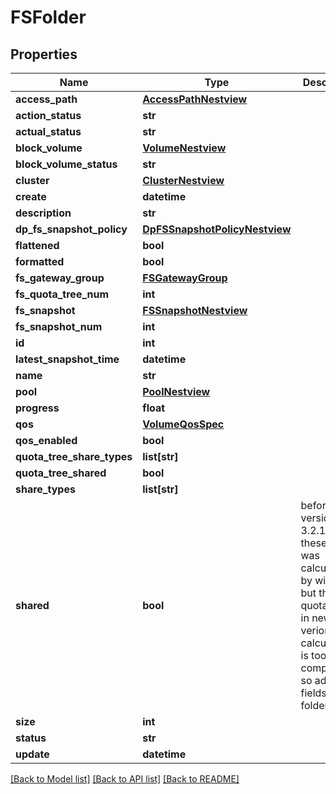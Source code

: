 # FSFolder

## Properties
Name | Type | Description | Notes
------------ | ------------- | ------------- | -------------
**access_path** | [**AccessPathNestview**](AccessPathNestview.md) |  | [optional] 
**action_status** | **str** |  | [optional] 
**actual_status** | **str** |  | [optional] 
**block_volume** | [**VolumeNestview**](VolumeNestview.md) |  | [optional] 
**block_volume_status** | **str** |  | [optional] 
**cluster** | [**ClusterNestview**](ClusterNestview.md) |  | [optional] 
**create** | **datetime** |  | [optional] 
**description** | **str** |  | [optional] 
**dp_fs_snapshot_policy** | [**DpFSSnapshotPolicyNestview**](DpFSSnapshotPolicyNestview.md) |  | [optional] 
**flattened** | **bool** |  | [optional] 
**formatted** | **bool** |  | [optional] 
**fs_gateway_group** | [**FSGatewayGroup**](FSGatewayGroup.md) |  | [optional] 
**fs_quota_tree_num** | **int** |  | [optional] 
**fs_snapshot** | [**FSSnapshotNestview**](FSSnapshotNestview.md) |  | [optional] 
**fs_snapshot_num** | **int** |  | [optional] 
**id** | **int** |  | [optional] 
**latest_snapshot_time** | **datetime** |  | [optional] 
**name** | **str** |  | [optional] 
**pool** | [**PoolNestview**](PoolNestview.md) |  | [optional] 
**progress** | **float** |  | [optional] 
**qos** | [**VolumeQosSpec**](VolumeQosSpec.md) |  | [optional] 
**qos_enabled** | **bool** |  | [optional] 
**quota_tree_share_types** | **list[str]** |  | [optional] 
**quota_tree_shared** | **bool** |  | [optional] 
**share_types** | **list[str]** |  | [optional] 
**shared** | **bool** | before version 3.2.14, these fields was calculated by wizard, but there is quota trees in new verion, calculations is too complicated, so add the fields to folder struct | [optional] 
**size** | **int** |  | [optional] 
**status** | **str** |  | [optional] 
**update** | **datetime** |  | [optional] 

[[Back to Model list]](../README.md#documentation-for-models) [[Back to API list]](../README.md#documentation-for-api-endpoints) [[Back to README]](../README.md)


